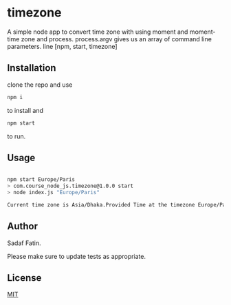 # timezone

A simple node app to convert time zone with using moment and moment-time zone and process.
process.argv gives us an array of command line parameters. line [npm, start, timezone]

## Installation

clone the repo and use   

```bash
npm i
```
to install and
```bash
npm start
````
 to run.


## Usage

```bash

npm start Europe/Paris
> com.course_node_js.timezone@1.0.0 start
> node index.js "Europe/Paris"

Current time zone is Asia/Dhaka.Provided Time at the timezone Europe/Paris February 1st 2022, 4:52:00 am

```


## Author
Sadaf Fatin.

Please make sure to update tests as appropriate.

## License
[MIT](https://choosealicense.com/licenses/mit/)